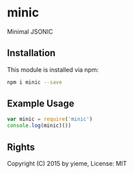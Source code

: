 # minic

Minimal JSONIC

<!-- [![build status](https://secure.travis-ci.org/yieme/minic.png)](http://travis-ci.org/yieme/minic) -->

## Installation

This module is installed via npm:

```sh
npm i minic --save
```

## Example Usage

```js
var minic = require('minic')
console.log(minic)())
```

## Rights

Copyright (C) 2015 by yieme, License: MIT
